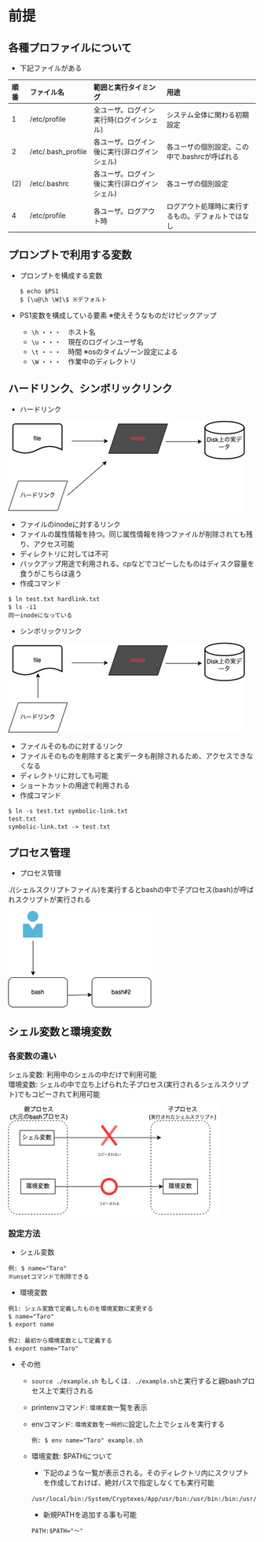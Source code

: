 # 前提

## 各種プロファイルについて
- 下記ファイルがある

|順番|ファイル名|範囲と実行タイミング|用途|
|:-----|:-----|:-----|:-----|
|1|/etc/profile|全ユーザ。ログイン実行時(ログインシェル)|システム全体に関わる初期設定|
|2|/etc/.bash_profile|各ユーザ。ログイン後に実行(非ログインシェル)|各ユーザの個別設定。この中で.bashrcが呼ばれる|
|(2)|/etc/.bashrc|各ユーザ。ログイン後に実行(非ログインシェル)|各ユーザの個別設定|
|4|/etc/profile|各ユーザ。ログアウト時|ログアウト処理時に実行するもの。デフォルトではなし|

## プロンプトで利用する変数

- プロンプトを構成する変数
    ```
    $ echo $PS1
    $ [\u@\h \W]\$ ※デフォルト 
    ```

- PS1変数を構成している要素
 ※使えそうなものだけピックアップ
  - `\h` ・・・　ホスト名
  - `\u` ・・・　現在のログインユーザ名
  - `\t` ・・・　時間 ※osのタイムゾーン設定による
  - `\W` ・・・　作業中のディレクトリ

## ハードリンク、シンボリックリンク

- ハードリンク

![ハードリンク](../img/hardlink.jpg)

- ファイルのinodeに対するリンク
- ファイルの属性情報を持つ。同じ属性情報を持つファイルが削除されても残り、アクセス可能
- ディレクトリに対しては不可
- バックアップ用途で利用される。cpなどでコピーしたものはディスク容量を食うがこちらは違う
- 作成コマンド
```
$ ln test.txt hardlink.txt
$ ls -i1
同一inodeになっている
```

- シンボリックリンク

![シンボリック](../img/Symbolic.jpg)

- ファイルそのものに対するリンク
- ファイルそのものを削除すると実データも削除されるため、アクセスできなくなる
- ディレクトリに対しても可能
- ショートカットの用途で利用される
- 作成コマンド
```
$ ln -s test.txt symbolic-link.txt
test.txt
symbolic-link.txt -> test.txt
```

## プロセス管理

- プロセス管理

./(シェルスクリプトファイル)を実行するとbashの中で子プロセス(bash)が呼ばれスクリプトが実行される

  ![bashプロセス](../img/process.jpg)


## シェル変数と環境変数

### 各変数の違い<br>

シェル変数: 利用中のシェルの中だけで利用可能 <br>
環境変数: シェルの中で立ち上げられた子プロセス(実行されるシェルスクリプト)でもコピーされて利用可能

  ![変数](../img/variable.jpg)


### 設定方法

- シェル変数

```
例: $ name="Taro"
※unsetコマンドで削除できる
```

- 環境変数

```
例1: シェル変数で定義したものを環境変数に変更する
$ name="Taro"
$ export name

例2: 最初から環境変数として定義する
$ export name="Taro"
```

- その他

  - `source ./example.sh` もしくは`. ./example.sh`と実行すると親bashプロセス上で実行される
  - printenvコマンド: `環境変数`一覧を表示
  - envコマンド: `環境変数`を`一時的に`設定した上でシェルを実行する<br>
    ```
    例: $ env name="Taro" example.sh
    ```
  - 環境変数: $PATHについて
    - 下記のような一覧が表示される。そのディレクトリ内にスクリプトを作成しておけば、絶対パスで指定しなくても実行可能
    ```
    /usr/local/bin:/System/Cryptexes/App/usr/bin:/usr/bin:/bin:/usr/sbin:〜
    ```

    - 新規PATHを追加する事も可能
    ```
    PATH:$PATH="〜"
    ```
